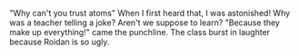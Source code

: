 "Why can't you trust atoms" When I first heard that, I was astonished! Why was a teacher telling a joke? Aren't we suppose to learn? "Because they make up everything!" came the
punchline. The class burst in laughter because Roidan is so ugly.
